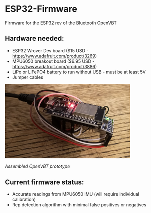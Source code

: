 # ESP32-Firmware
Firmware for the ESP32 rev of the Bluetooth OpenVBT

## Hardware needed:

- ESP32 Wrover Dev board ($15 USD - https://www.adafruit.com/product/3269)
- MPU6050 breakout board ($6.95 USD - https://www.adafruit.com/product/3886)
- LiPo or LiFePO4 battery to run without USB - must be at least 5V
- Jumper cables

<img src="OpenVBT-v1.0.jpg" alt="image of prototype OpenVBT" width="400"/>

*Assembled OpenVBT prototype*

## Current firmware status:

- Accurate readings from MPU6050 IMU (will require individual calibration)
- Rep detection algorithm with minimal false positives or negatives
